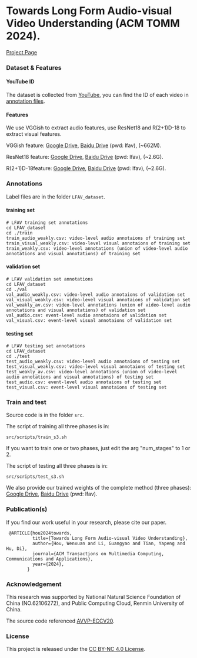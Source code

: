 # Towards Long Form Audio-visual Video Understanding (ACM TOMM 2024). 

[Project Page](https://gewu-lab.github.io/LFAV/)

### Dataset & Features

#### YouTube ID

The dataset is collected from [YouTube](https://www.youtube.com/), you can find the ID of each video in [annotation files](https://github.com/GeWu-Lab/LFAV/tree/main/LFAV_dataset). 

#### Features

We use VGGish to extract audio features, use ResNet18 and R(2+1)D-18 to extract visual features.

VGGish feature: [Google Drive](https://drive.google.com/file/d/1bvTBotLHnPGIeIAkkgMWK7wcWjZ5xbfo/view), [Baidu Drive](https://pan.baidu.com/share/init?surl=nSdhEilGxGFs-7FOgsDoFw) (pwd: lfav), (~662M).

ResNet18 feature: [Google Drive](https://drive.google.com/file/d/14p4jgDo-tteeZPzRBbEq1982tT-uxviZ/view), [Baidu Drive](https://pan.baidu.com/s/1GAstblAMXbhlUj_8QD_ONg) (pwd: lfav), (~2.6G).

R(2+1)D-18feature: [Google Drive](https://drive.google.com/file/d/1FfLpS0PLPXNJ28SqqYLb_vBATlUWnDvK/view), [Baidu Drive](https://pan.baidu.com/share/init?surl=-jRD7MQ0RT0lAN5DP40syA) (pwd: lfav), (~2.6G).

### Annotations

Label files are in the folder  `LFAV_dataset`.

#### training set 

```
# LFAV training set annotations
cd LFAV_dataset
cd ./train
train_audio_weakly.csv: video-level audio annotaions of training set
train_visual_weakly.csv: video-level visual annotaions of training set
train_weakly.csv: video-level annotations (union of video-level audio annotations and visual annotations) of training set
```

#### validation set

```
# LFAV validation set annotations
cd LFAV_dataset
cd ./val
val_audio_weakly.csv: video-level audio annotaions of validation set
val_visual_weakly.csv: video-level visual annotaions of validation set
val_weakly_av.csv: video-level annotations (union of video-level audio annotations and visual annotations) of validation set
val_audio.csv: event-level audio annotaions of validation set
val_visual.csv: event-level visual annotaions of validation set
```

#### testing set

```
# LFAV testing set annotations
cd LFAV_dataset
cd ./test
test_audio_weakly.csv: video-level audio annotaions of testing set
test_visual_weakly.csv: video-level visual annotaions of testing set
test_weakly_av.csv: video-level annotations (union of video-level audio annotations and visual annotations) of testing set
test_audio.csv: event-level audio annotaions of testing set
test_visual.csv: event-level visual annotaions of testing set
```

### Train and test

Source code is in the folder  `src`.

The script of training all three phases is in:

```
src/scripts/train_s3.sh
```

If you want to train one or two phases, just edit the arg "num_stages" to 1 or 2.

The script of testing all three phases is in:

```
src/scripts/test_s3.sh
```

We also provide our trained weights of the complete method (three phases): [Google Drive](https://drive.google.com/file/d/10v-1WnUhHf-0ehH8yXJ0pSkGDYtKVdPy/view?usp=sharing),  [Baidu Drive](https://pan.baidu.com/s/1-wki3AfPAz3YnzNmGrC0wA?pwd=lfav) (pwd: lfav).

### Publication(s)

If you find our work useful in your research, please cite our paper.

```
 @ARTICLE{hou2024towards,
          title={Towards Long Form Audio-visual Video Understanding},
          author={Hou, Wenxuan and Li, Guangyao and Tian, Yapeng and Hu, Di},
          journal={ACM Transactions on Multimedia Computing, Communications and Applications},
          year={2024},
        }
```

### Acknowledgement

This research was supported by National Natural Science Foundation of China (NO.62106272),  and Public Computing Cloud, Renmin University of China.

The source code referenced [AVVP-ECCV20](https://github.com/YapengTian/AVVP-ECCV20).

### License

This project is released under the [CC BY-NC 4.0 License](https://creativecommons.org/licenses/by-nc/4.0/).
